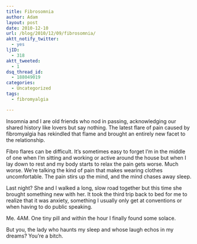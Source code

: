 ```yaml
---
title: Fibrosomnia
author: Adam
layout: post
date: 2010-12-10
url: /blog/2010/12/09/fibrosomnia/
aktt_notify_twitter:
  - yes
ljID:
  - 318
aktt_tweeted:
  - 1
dsq_thread_id:
  - 188049019
categories:
  - Uncategorized
tags:
  - fibromyalgia

---
```

Insomnia and I are old friends who nod in passing, acknowledging our shared history like lovers but say nothing. The latest flare of pain caused by fibromyalgia has rekindled that flame and brought an entirely new facet to the relationship.

Fibro flares can be difficult. It&#8217;s sometimes easy to forget I&#8217;m in the middle of one when I&#8217;m sitting and working or active around the house but when I lay down to rest and my body starts to relax the pain gets worse. Much worse. We&#8217;re talking the kind of pain that makes wearing clothes uncomfortable. The pain stirs up the mind, and the mind chases away sleep.

Last night? She and I walked a long, slow road together but this time she brought something new with her. It took the third trip back to bed for me to realize that it was anxiety, something I usually only get at conventions or when having to do public speaking.

Me. 4AM. One tiny pill and within the hour I finally found some solace.

But you, the lady who haunts my sleep and whose laugh echos in my dreams? You&#8217;re a bitch.
